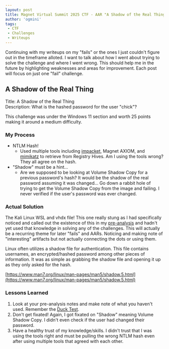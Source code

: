```yaml
---
layout: post
title: Magnet Virtual Summit 2025 CTF - AAR "A Shadow of the Real Thing"
author: 'ogmini'
tags:
 - CTF
 - Challenges
 - Writeups
---
```


Continuing with my writeups on my "fails" or the ones I just couldn't figure out in the timeframe alloted. I want to talk about how I went about trying to solve the challenge and where I went wrong. This should help me in the future by highlighting weaknesses and areas for improvement. Each post will focus on just one "fail" challenge.

## A Shadow of the Real Thing

Title: A Shadow of the Real Thing  
Description: What is the hashed password for the user "chick"?

This challenge was under the Windows 11 section and worth 25 points making it around a medium difficulty.

### My Process

- NTLM Hash!
  - Used multiple tools including [impacket](https://github.com/fortra/impacket), Magnet AXIOM, and [mimikatz](https://github.com/ParrotSec/mimikatz) to retrieve from Registry Hives. Am I using the tools wrong? They all agree on the hash.
- "Shadow" must be a hint...
  - Are we supposed to be looking at Volume Shadow Copy for a previous password's hash? It would be the shadow of the real password assuming it was changed... Go down a rabbit hole of trying to get the Volume Shadow Copy from the image and failing. I never verified if the user's password was ever changed.

### Actual Solution

The Kali Linux WSL and vhdx file! This one really stung as I had specifically noticed and called out the existence of this in my [pre-analysis](https://ogmini.github.io/2025/02/12/Magnet-CTF-Pre-Analysis.html) and hadn't yet used that knowledge in solving any of the challenges. This will actually be a recurring theme for later "fails" and AARs. Noticing and making note of "interesting" artifacts but not actually connecting the dots or using them.

Linux often utilizes a shadow file for authentication. This file contains usernames, an encrypted/hashed password among other pieces of information. It was as simple as grabbing the shadow file and opening it up as they only asked for the hash.

[https://www.man7.org/linux/man-pages/man5/shadow.5.html](https://www.man7.org/linux/man-pages/man5/shadow.5.html)

### Lessons Learned

1. Look at your pre-analysis notes and make note of what you haven't used. Remember the [Duck Test](https://en.wikipedia.org/wiki/Duck_test).
2. Don't get fixated! Again, I got fixated on "Shadow" meaning Volume Shadow Copy. I didn't even check if the user had changed their password.
3. Have a healthy trust of my knowledge/skills. I didn't trust that I was using the tools right and must be pulling the wrong NTLM hash even after using multiple tools that agreed with each other.
